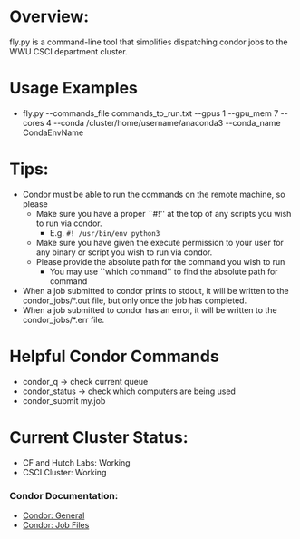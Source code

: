 # **Overview:**
fly.py is a command-line tool that simplifies dispatching condor jobs to the
WWU CSCI department cluster.

# **Usage Examples**
* fly.py --commands_file commands_to_run.txt --gpus 1 --gpu_mem 7 --cores 4 --conda /cluster/home/username/anaconda3 --conda_name CondaEnvName

# **Tips:**
* Condor must be able to run the commands on the remote machine, so please
  * Make sure you have a proper ``#!'' at the top of any scripts you wish to run
    via condor.
    * E.g. ``#! /usr/bin/env python3``
  * Make sure you have given the execute permission to your user for any binary
    or script you wish to run via condor.
  * Please provide the absolute path for the command you wish to run
    * You may use ``which command'' to find the absolute path for command
* When a job submitted to condor prints to stdout, it will be written to the
  condor_jobs/*.out file, but only once the job has completed.
* When a job submitted to condor has an error, it will be written to the
  condor_jobs/*.err file.

# **Helpful Condor Commands**
* condor_q -> check current queue
* condor_status -> check which computers are being used
* condor_submit my.job


# **Current Cluster Status:**
* CF and Hutch Labs: Working
* CSCI Cluster: Working


### Condor Documentation:
* [Condor: General](https://htcondor.readthedocs.io/en/stable/)
* [Condor: Job Files](https://htcondor.readthedocs.io/en/stable/classad-attributes/job-classad-attributes.html)
